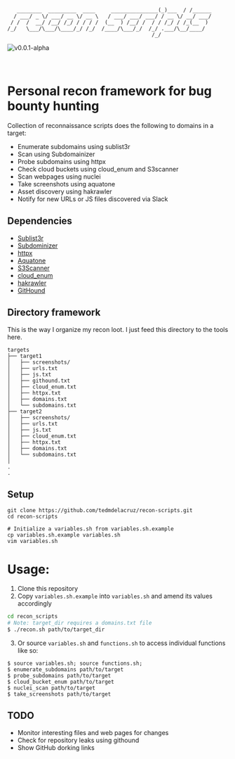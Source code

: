```
   ________  _________  ____     _______________(_)___  / /______
  / ___/ _ \/ ___/ __ \/ __ \   / ___/ ___/ ___/ / __ \/ __/ ___/
 / /  /  __/ /__/ /_/ / / / /  (__  ) /__/ /  / / /_/ / /_(__  ) 
/_/   \___/\___/\____/_/ /_/  /____/\___/_/  /_/ .___/\__/____/  
                                              /_/                
```
![v0.0.1-alpha](https://img.shields.io/badge/version-0.0.1--alpha-green)
                                                                                                     
# Personal recon framework for bug bounty hunting
Collection of reconnaissance scripts does the following to domains in a target:
- Enumerate subdomains using sublist3r
- Scan using Subdomainizer
- Probe subdomains using httpx
- Check cloud buckets using cloud_enum and S3scanner
- Scan webpages using nuclei
- Take screenshots using aquatone
- Asset discovery using hakrawler
- Notify for new URLs or JS files discovered via Slack

## Dependencies

- [Sublist3r](https://github.com/aboul3la/Sublist3r)
- [Subdominizer](https://github.com/nsonaniya2010/SubDomainizer)
- [httpx](https://github.com/projectdiscovery/httpx)
- [Aquatone](https://github.com/michenriksen/aquatone)
- [S3Scanner](https://github.com/OWASP/Amass)
- [cloud_enum](https://github.com/initstring/cloud_enum)
- [hakrawler](https://github.com/hakluke/hakrawler)
- [GitHound](https://github.com/tillson/git-hound)

## Directory framework

This is the way I organize my recon loot. I just feed this directory to the tools here.

```
targets
├── target1
│   ├── screenshots/
│   ├── urls.txt
│   ├── js.txt
│   ├── githound.txt
│   ├── cloud_enum.txt
│   ├── httpx.txt
│   ├── domains.txt
│   └── subdomains.txt
├── target2
│   ├── screenshots/
│   ├── urls.txt
│   ├── js.txt
│   ├── cloud_enum.txt
│   ├── httpx.txt
│   ├── domains.txt
│   └── subdomains.txt
│
.
.
```

## Setup

```
git clone https://github.com/tedmdelacruz/recon-scripts.git
cd recon-scripts

# Initialize a variables.sh from variables.sh.example
cp variables.sh.example variables.sh
vim variables.sh
```

# Usage:
1. Clone this repository
2. Copy `variables.sh.example` into `variables.sh` and amend its values accordingly

```bash
cd recon_scripts
# Note: target_dir requires a domains.txt file
$ ./recon.sh path/to/target_dir
```

3. Or source `variables.sh` and `functions.sh` to access individual functions like so:
```
$ source variables.sh; source functions.sh;
$ enumerate_subdomains path/to/target
$ probe_subdomains path/to/target
$ cloud_bucket_enum path/to/target
$ nuclei_scan path/to/target
$ take_screenshots path/to/target
```

## TODO
- Monitor interesting files and web pages for changes
- Check for repository leaks using githound
- Show GitHub dorking links
